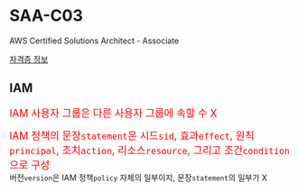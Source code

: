 # SAA-C03
AWS Certified Solutions Architect - Associate

[자격증 정보](https://aws.amazon.com/ko/certification/certified-solutions-architect-associate/?nc1=h_ls)

## IAM

<font size = 4, color = red>IAM 사용자 그룹은 다른 사용자 그룹에 속할 수 X </font>

<font size = 4, color = red>IAM 정책의 문장`statement`은 시드`sid`, 효과`effect`, 원칙`principal`, 조치`action`, 리소스`resource`, 그리고 조건`condition`으로 구성</font> <br> 버전`version`은 IAM 정책`policy` 자체의 일부이지, 문장`statement`의 일부가 X